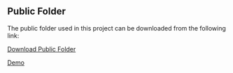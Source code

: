 ## Public Folder

The public folder used in this project can be downloaded from the following link:

[Download Public Folder](https://drive.google.com/drive/folders/1SwusnHUc6vptwhdzdCuQrkL2fQvpKTqp?usp=drive_link)

[Demo](https://drive.google.com/file/d/1ORS7fzbN1lbYjZxej0Yf_7h2qWYIGnjp/view?usp=sharing)

